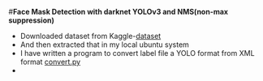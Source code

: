 #__Face Mask Detection with darknet YOLOv3 and NMS(non-max suppression)__

*  Downloaded dataset from Kaggle-[dataset](https://www.kaggle.com/ivandanilovich/medical-masks-dataset-images-tfrecords)
*  And then extracted that in my local ubuntu system
*  I have written a program to convert label file a YOLO format from XML format [convert.py](https://github.com/perses08/Face_Mask_Detect/blob/main/preprocessing/convert.py)
*     

